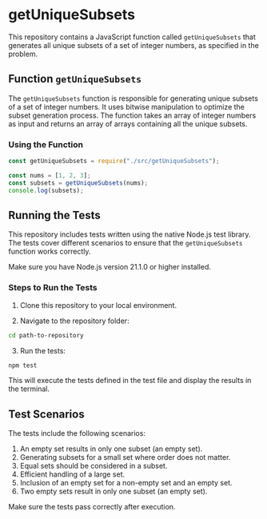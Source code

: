 # getUniqueSubsets

This repository contains a JavaScript function called `getUniqueSubsets` that generates all unique subsets of a set of integer numbers, as specified in the problem.

## Function `getUniqueSubsets`

The `getUniqueSubsets` function is responsible for generating unique subsets of a set of integer numbers. It uses bitwise manipulation to optimize the subset generation process. The function takes an array of integer numbers as input and returns an array of arrays containing all the unique subsets.

### Using the Function

```javascript
const getUniqueSubsets = require("./src/getUniqueSubsets");

const nums = [1, 2, 3];
const subsets = getUniqueSubsets(nums);
console.log(subsets);
```

## Running the Tests

This repository includes tests written using the native Node.js test library. The tests cover different scenarios to ensure that the `getUniqueSubsets` function works correctly.

Make sure you have Node.js version 21.1.0 or higher installed.

### Steps to Run the Tests

1. Clone this repository to your local environment.

2. Navigate to the repository folder:

```bash
cd path-to-repository
```

3. Run the tests:

```bash
npm test
```

This will execute the tests defined in the test file and display the results in the terminal.

## Test Scenarios

The tests include the following scenarios:

1. An empty set results in only one subset (an empty set).
2. Generating subsets for a small set where order does not matter.
3. Equal sets should be considered in a subset.
4. Efficient handling of a large set.
5. Inclusion of an empty set for a non-empty set and an empty set.
6. Two empty sets result in only one subset (an empty set).

Make sure the tests pass correctly after execution.
